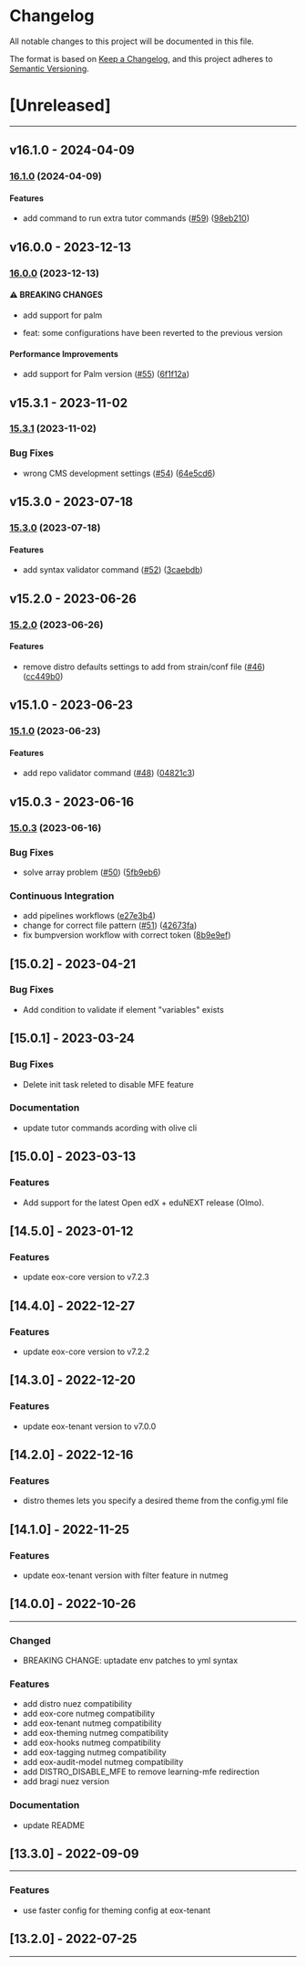 # Changelog

All notable changes to this project will be documented in this file.

The format is based on [Keep a Changelog](https://keepachangelog.com/en/1.0.0/),
and this project adheres to [Semantic Versioning](https://semver.org/spec/v2.0.0.html).

# [Unreleased]


---

## v16.1.0 - 2024-04-09

### [16.1.0](https://github.com/eduNEXT/tutor-contrib-edunext-distro/compare/v16.0.0...v16.1.0) (2024-04-09)

#### Features

* add command to run extra tutor commands ([#59](https://github.com/eduNEXT/tutor-contrib-edunext-distro/issues/59)) ([98eb210](https://github.com/eduNEXT/tutor-contrib-edunext-distro/commit/98eb21006e6bba493c9db7f8a2cb20b99efedc75))

## v16.0.0 - 2023-12-13

### [16.0.0](https://github.com/eduNEXT/tutor-contrib-edunext-distro/compare/v15.3.1...v16.0.0) (2023-12-13)

#### ⚠ BREAKING CHANGES

* add support for palm
  
* feat: some configurations have been reverted to the previous version
  

#### Performance Improvements

* add support for Palm version ([#55](https://github.com/eduNEXT/tutor-contrib-edunext-distro/issues/55)) ([6f1f12a](https://github.com/eduNEXT/tutor-contrib-edunext-distro/commit/6f1f12a91d0c5a5920aa1c5dfab218060af8674e))

## v15.3.1 - 2023-11-02

### [15.3.1](https://github.com/eduNEXT/tutor-contrib-edunext-distro/compare/v15.3.0...v15.3.1) (2023-11-02)

### Bug Fixes

- wrong CMS development settings ([#54](https://github.com/eduNEXT/tutor-contrib-edunext-distro/issues/54)) ([64e5cd6](https://github.com/eduNEXT/tutor-contrib-edunext-distro/commit/64e5cd60e827295201bcbcc98e0f717853a05a2e))

## v15.3.0 - 2023-07-18

### [15.3.0](https://github.com/eduNEXT/tutor-contrib-edunext-distro/compare/v15.2.0...v15.3.0) (2023-07-18)

#### Features

- add syntax validator command ([#52](https://github.com/eduNEXT/tutor-contrib-edunext-distro/issues/52)) ([3caebdb](https://github.com/eduNEXT/tutor-contrib-edunext-distro/commit/3caebdb5b6ab3187118f2234b3ef3466a287dfae))

## v15.2.0 - 2023-06-26

### [15.2.0](https://github.com/eduNEXT/tutor-contrib-edunext-distro/compare/v15.1.0...v15.2.0) (2023-06-26)

#### Features

- remove distro defaults settings to add from strain/conf file ([#46](https://github.com/eduNEXT/tutor-contrib-edunext-distro/issues/46)) ([cc449b0](https://github.com/eduNEXT/tutor-contrib-edunext-distro/commit/cc449b0cf8dd5e8efbe04595a1c36544a5a4f2fa))

## v15.1.0 - 2023-06-23

### [15.1.0](https://github.com/eduNEXT/tutor-contrib-edunext-distro/compare/v15.0.3...v15.1.0) (2023-06-23)

#### Features

- add repo validator command ([#48](https://github.com/eduNEXT/tutor-contrib-edunext-distro/issues/48)) ([04821c3](https://github.com/eduNEXT/tutor-contrib-edunext-distro/commit/04821c379a52d71ef81a1ac9e78d1b4c317b1d4b))

## v15.0.3 - 2023-06-16

### [15.0.3](https://github.com/eduNEXT/tutor-contrib-edunext-distro/compare/v15.0.2...v15.0.3) (2023-06-16)

### Bug Fixes

- solve array problem ([#50](https://github.com/eduNEXT/tutor-contrib-edunext-distro/issues/50)) ([5fb9eb6](https://github.com/eduNEXT/tutor-contrib-edunext-distro/commit/5fb9eb6366d7bac42b6285111630130addddfa6c))

### Continuous Integration

- add pipelines workflows ([e27e3b4](https://github.com/eduNEXT/tutor-contrib-edunext-distro/commit/e27e3b4ef6b4785abbbd6b08041e6671d391bbb4))
- change for correct file pattern ([#51](https://github.com/eduNEXT/tutor-contrib-edunext-distro/issues/51)) ([42673fa](https://github.com/eduNEXT/tutor-contrib-edunext-distro/commit/42673fa5a50770521c16fca32fbe3b3ca20b672c))
- fix bumpversion workflow with correct token ([8b9e9ef](https://github.com/eduNEXT/tutor-contrib-edunext-distro/commit/8b9e9efd8769a7451bf3f0a93b2c4fb14a4453ad))

## [15.0.2] - 2023-04-21

### Bug Fixes

- Add condition to validate if element "variables" exists

## [15.0.1] - 2023-03-24

### Bug Fixes

- Delete init task releted to disable MFE feature

### Documentation

- update tutor commands acording with olive cli

## [15.0.0] - 2023-03-13

### Features

- Add support for the latest Open edX + eduNEXT release (Olmo).

## [14.5.0] - 2023-01-12

### Features

- update eox-core version to v7.2.3

## [14.4.0] - 2022-12-27

### Features

- update eox-core version to v7.2.2

## [14.3.0] - 2022-12-20

### Features

- update eox-tenant version to v7.0.0

## [14.2.0] - 2022-12-16

### Features

- distro themes lets you specify a desired theme from the config.yml file

## [14.1.0] - 2022-11-25

### Features

- update eox-tenant version with filter feature in nutmeg

## [14.0.0] - 2022-10-26


---

### Changed

- BREAKING CHANGE: uptadate env patches to yml syntax

### Features

- add distro nuez compatibility
- add eox-core nutmeg compatibility
- add eox-tenant nutmeg compatibility
- add eox-theming nutmeg compatibility
- add eox-hooks nutmeg compatibility
- add eox-tagging nutmeg compatibility
- add eox-audit-model nutmeg compatibility
- add DISTRO_DISABLE_MFE to remove learning-mfe redirection
- add bragi nuez version

### Documentation

- update README

## [13.3.0] - 2022-09-09


---

### Features

- use faster config for theming config at eox-tenant

## [13.2.0] - 2022-07-25


---

<!-- Content should be placed here -->